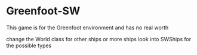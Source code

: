 # Greenfoot-SW
This game is for the Greenfoot environment and has no real worth

change the World class for other ships or more ships
look into SWShips for the possible types
